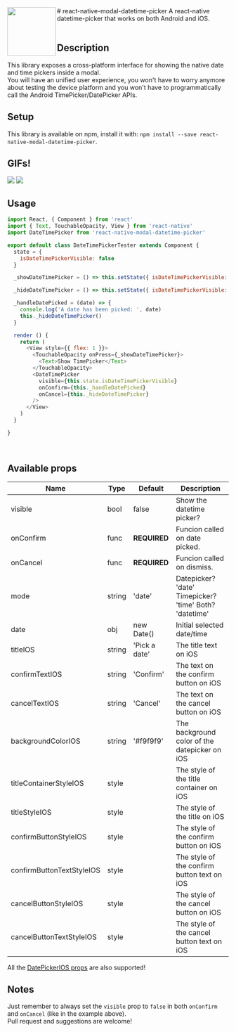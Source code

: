 <img src="https://raw.githubusercontent.com/mmazzarolo/react-native-modal-datetime-picker/master/extras/logo.png" width="110" align="left">
# react-native-modal-datetime-picker
A react-native datetime-picker that works on both Android and iOS.
<br/>
<br/>

## Description
This library exposes a cross-platform interface for showing the native date and time pickers inside a modal.  
You will have an unified user experience, you won't have to worry anymore about testing the device platform and you won't have to programmatically call the Android TimePicker/DatePicker APIs.
<br/>

## Setup
This library is available on npm, install it with: `npm install --save react-native-modal-datetime-picker`.  

## GIFs!
<img src="https://raw.githubusercontent.com/mmazzarolo/react-native-modal-datetime-picker/master/extras/datetimepicker-android.gif">
<img src="https://raw.githubusercontent.com/mmazzarolo/react-native-modal-datetime-picker/master/extras/datetimepicker-ios.gif">

## Usage
```javascript
import React, { Component } from 'react'
import { Text, TouchableOpacity, View } from 'react-native'
import DateTimePicker from 'react-native-modal-datetime-picker'

export default class DateTimePickerTester extends Component {
  state = {
    isDateTimePickerVisible: false
  }

  _showDateTimePicker = () => this.setState({ isDateTimePickerVisible: true })

  _hideDateTimePicker = () => this.setState({ isDateTimePickerVisible: false })

  _handleDatePicked = (date) => {
    console.log('A date has been picked: ', date)
    this._hideDateTimePicker()
  }

  render () {
    return (
      <View style={{ flex: 1 }}>
        <TouchableOpacity onPress={_showDateTimePicker}>
          <Text>Show TimePicker</Text>
        </TouchableOpacity>
        <DateTimePicker
          visible={this.state.isDateTimePickerVisible}
          onConfirm={this._handleDatePicked}
          onCancel={this._hideDateTimePicker}
        />
      </View>
    )
  }

}
```
<br/>

## Available props
| Name | Type| Default | Description |
| --- | --- | --- | --- |
| visible | bool | false | Show the datetime picker? |
| onConfirm | func | **REQUIRED** | Funcion called on date picked. |
| onCancel | func | **REQUIRED** |  Funcion called on dismiss. |
| mode | string | 'date' | Datepicker? 'date' Timepicker? 'time' Both? 'datetime' |
| date | obj | new Date() | Initial selected date/time |
| titleIOS | string | 'Pick a date' | The title text on iOS |
| confirmTextIOS | string | 'Confirm' | The text on the confirm button on iOS |
| cancelTextIOS | string | 'Cancel' | The text on the cancel button on iOS |  
| backgroundColorIOS | string | '#f9f9f9' | The background color of the datepicker on iOS |  
| titleContainerStyleIOS | style |  | The style of the title container on iOS |  
| titleStyleIOS | style |  | The style of the title on iOS |  
| confirmButtonStyleIOS | style |  | The style of the confirm button on iOS |  
| confirmButtonTextStyleIOS | style |  | The style of the confirm button text on iOS |  
| cancelButtonStyleIOS | style |  | The style of the cancel button on iOS |  
| cancelButtonTextStyleIOS | style |  | The style of the cancel button text on iOS |  

All the [DatePickerIOS props](https://facebook.github.io/react-native/docs/datepickerios.html) are also supported!  

## Notes
Just remember to always set the `visible` prop to `false` in both `onConfirm` and `onCancel` (like in the example above).  
Pull request and suggestions are welcome!  

